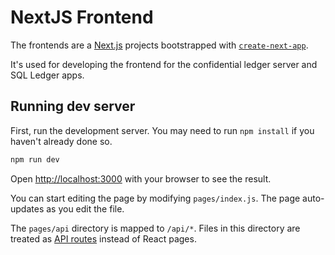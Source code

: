 # NextJS Frontend
The frontends are a [Next.js](https://nextjs.org/) projects bootstrapped with [`create-next-app`](https://github.com/vercel/next.js/tree/canary/packages/create-next-app).

It's used for developing the frontend for the confidential ledger server and SQL Ledger apps.

## Running dev server

First, run the development server. You may need to run `npm install` if you haven't already done so.

```bash
npm run dev
```

Open [http://localhost:3000](http://localhost:3000) with your browser to see the result.

You can start editing the page by modifying `pages/index.js`. The page auto-updates as you edit the file.

The `pages/api` directory is mapped to `/api/*`. Files in this directory are treated as [API routes](https://nextjs.org/docs/api-routes/introduction) instead of React pages.